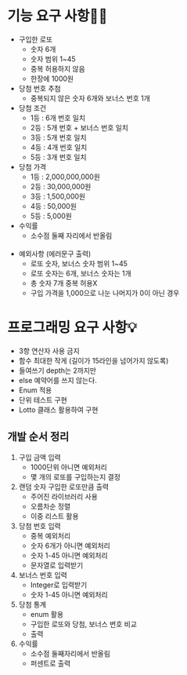 기능 요구 사항🧑‍💻
=============
- 구입한 로또
  - 숫자 6개
  - 숫자 범위 1~45
  - 중복 허용하지 않음
  - 한장에 1000원
- 당첨 번호 추첨
  - 중복되지 않은 숫자 6개와 보너스 번호 1개
- 당첨 조건
  - 1등 : 6개 번호 일치
  - 2등 : 5개 번호 + 보너스 번호 일치
  - 3등 : 5개 번호 일치
  - 4등 : 4개 번호 일치
  - 5등 : 3개 번호 일치
- 당첨 가격
  - 1등 : 2,000,000,000원
  - 2등 : 30,000,000원
  - 3등 : 1,500,000원
  - 4등 : 50,000원
  - 5등 : 5,000원
- 수익률
  - 소수점 둘째 자리에서 반올림
<br/><br/>
- 예외사항 (에러문구 출력)
  - 로또 숫자, 보너스 숫자 범위 1~45
  - 로또 숫자는 6개, 보너스 숫자는 1개
  - 총 숫자 7개 중복 허용X
  - 구입 가격을 1,000으로 나눈 나머지가 0이 아닌 경우

프로그래밍 요구 사항💡
=================
- 3항 연산자 사용 금지
- 함수 최대한 작게 (길이가 15라인을 넘어가지 않도록)
- 들여쓰기 depth는 2까지만
- else 예약어를 쓰지 않는다.
- Enum 적용
- 단위 테스트 구현
- Lotto 클래스 활용하여 구현

개발 순서 정리
-------------
1. 구입 금액 입력
   - 1000단위 아니면 예외처리
   - 몇 개의 로또를 구입하는지 결정
2. 랜덤 숫자 구입한 로또만큼 출력
   - 주어진 라이브러리 사용
   - 오름차순 정렬
   - 이중 리스트 활용
3. 당첨 번호 입력
   - 중복 예외처리
   - 숫자 6개가 아니면 예외처리
   - 숫자 1-45 아니면 예외처리
   - 문자열로 입력받기
4. 보너스 번호 입력
   - Integer로 입력받기
   - 숫자 1-45 아니면 예외처리
5. 당첨 통계
   - enum 활용
   - 구입한 로또와 당첨, 보너스 번호 비교
   - 출력
6. 수익률
   - 소수점 둘째자리에서 반올림
   - 퍼센트로 출력